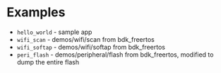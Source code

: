 # Examples

- `hello_world` - sample app
- `wifi_scan` - demos/wifi/scan from bdk_freertos
- `wifi_softap` - demos/wifi/softap from bdk_freertos
- `peri_flash` - demos/peripheral/flash from bdk_freertos, modified to dump the entire flash
